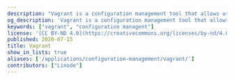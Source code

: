 ```yaml
---
description: "Vagrant is a configuration management tool that allows users to create portable and reproducible work environments."
og_description: 'Vagrant is a configuration management tool that allows users to create portable and reproducible work environments. Vagrant excels at providing consistent, easy-to-configure servers that can be used to keep development environments consistent across all users.'
keywords: ["vagrant", "configuration managent"]
license: '[CC BY-ND 4.0](https://creativecommons.org/licenses/by-nd/4.0)'
published: 2020-07-15
title: Vagrant
show_in_lists: true
aliases: ['/applications/configuration-management/vagrant/']
contributors: ["Linode"]
---
```


